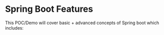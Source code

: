# Spring Boot Features


This POC/Demo will cover basic + advanced concepts of Spring boot which includes:

